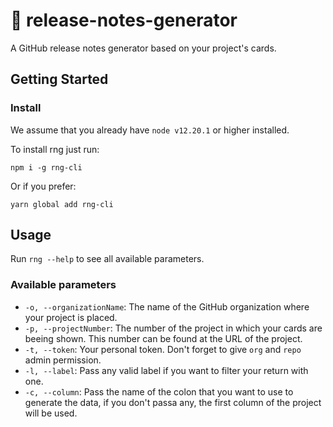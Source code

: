 # 📝 release-notes-generator

A GitHub release notes generator based on your project's cards.

## Getting Started

### Install

We assume that you already have `node v12.20.1` or higher installed.

To install rng just run:

```
npm i -g rng-cli
```

Or if you prefer:

```
yarn global add rng-cli
```

## Usage

Run `rng --help` to see all available parameters.

### Available parameters
- `-o, --organizationName`: The name of the GitHub organization where your project is placed.
- `-p, --projectNumber`: The number of the project in which your cards are beeing shown. This number can be found at the URL of the project.
- `-t, --token`: Your personal token. Don't forget to give `org` and `repo` admin permission.
- `-l, --label`: Pass any valid label if you want to filter your return with one.
- `-c, --column`: Pass the name of the colon that you want to use to generate the data, if you don't passa any, the first column of the project will be used.
